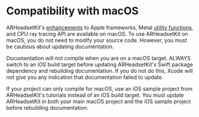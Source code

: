 # Compatibility with macOS

ARHeadsetKit's [enhancements](enhancements-to-apple-frameworks.md) to Apple frameworks, Metal [utility functions](articles/metal-utility-functions.md), and CPU ray tracing API are available on macOS. To use ARHeadsetKit on macOS, you do not need to modify your source code. However, you must be cautious about updating documentation.

Documentation will not compile when you are on a macOS target. ALWAYS switch to an iOS build target before updating ARHeadsetKit's Swift package dependency and rebuilding documentation. If you do not do this, Xcode will not give you any indication that documentation failed to update. 

If your project can only compile for macOS, use an iOS sample project from ARHeadsetKit's tutorials instead of an iOS build target. You must update ARHeadsetKit in both your main macOS project and the iOS sample project before rebuilding documentation.
